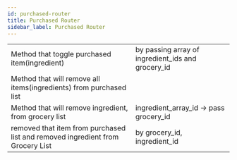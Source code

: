 ```yaml
---
id: purchased-router
title: Purchased Router
sidebar_label: Purchased Router
---
```


|  |  |
| --- | --- |
| Method that toggle purchased item\(ingredient\) | by passing array of ingredient\_ids and grocery\_id |
| Method that will remove all items\(ingredients\) from purchased list |  |
| Method that will remove ingredient, from grocery list | ingredient\_array\_id -&gt; pass grocery\_id |
| removed that item from purchased list and removed ingredient from Grocery List |  by grocery\_id, ingredient\_id |
